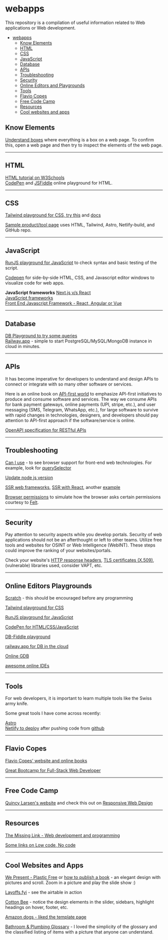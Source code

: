 # webapps
This repository is a compilation of useful information related to Web applications or Web development.   

* [webapps](#webapps)
    * [Know Elements](#know-elements) 
    * [HTML](#html) 
    * [CSS](#css) 
    * [JavaScript](#javascript) 
    * [Database](#database) 
    * [APIs](#apis)  
    * [Troubleshooting](#troubleshooting) 
    * [Security](#security) 
    * [Online Editors and Playgrounds](#online-editors-playgrounds) 
    * [Tools](#tools) 
    * [Flavio Copes](#flavio-copes) 
    * [Free Code Camp](#free-code-camp) 
    * [Resources](#resources)
    * [Cool websites and apps](#cool-websites-and-apps) 

## Know Elements 

[Understand boxes](https://every-layout.dev/rudiments/boxes/) where everything is a box on a web page. To confirm this, open a web page and then try to inspect the elements of the web page.   

----

## HTML 
[HTML tutorial on W3Schools](https://www.w3schools.com/html/)   
[CodePen](https://codepen.io/) and [JSFiddle](https://jsfiddle.net/) online playground for HTML.   

----

## CSS 

[Tailwind playground for CSS, try this](https://play.tailwindcss.com/) and [docs](https://tailwindcss.com/docs/)   

[Sample product/tool page](https://stupendous-lollipop-54242c.netlify.app/) uses HTML, Tailwind, Astro, Netlify-build, and GitHub repo.    

----

## JavaScript

[RunJS playground for JavaScript](https://runjs.app/) to check syntax and basic testing of the script.   

[Codepen](https://codepen.io/pen/) for side-by-side HTML, CSS, and Javascript editor windows to visualize code for web apps.   


**JavaScript frameworks**
[Next.js v/s React](https://snipcart.com/blog/next-js-vs-react)   
[JavaScript frameworks](https://snipcart.com/blog/javascript-frameworks)   
[Front End Javascript Framework - React, Angular or Vue](https://www.freecodecamp.org/news/front-end-javascript-development-react-angular-vue-compared/)   

----

## Database

[DB Playground to try some queries](https://www.db-fiddle.com/)   
[Railway.app](https://railway.app/) - simple to start PostgreSQL/MySQL/MongoDB instance in cloud in minutes.    

----

## APIs

It has become imperative for developers to understand and design APIs to connect or integrate with so many other software or services.    

Here is an online book on [API-first world](https://api-first-world.com/) to emphasize API-first initiatives to produce and consume software and services. The way we consume APIs for bank payment gateways, online payments (UPI, stripe, etc.), and user messaging (SMS, Telegram, WhatsApp, etc.), for large software to survive with rapid changes in technologies, designers, and developers should pay attention to API-first approach if the software/service is online.    

[OpenAPI specification for RESTful APIs](https://swagger.io/resources/open-api/)    


----

## Troubleshooting 

[Can I use](https://caniuse.com/) - to see browser support for front-end web technologies. For example, look for [querySelector](https://caniuse.com/?search=querySelector)   

[Update node js version](https://phoenixnap.com/kb/update-node-js-version)  

[SSR web frameworks](https://simply-how.com/server-side-rendering-web-frameworks), [SSR with React](https://blog.openreplay.com/server-side-rendering-ssr-with-react), another [example](https://frontend.blog/building-an-ssr-framework-using-vite-prisma/)     

[Browser permissions](https://permission.site/) to simulate how the browser asks certain permissions courtesy to [Felt](https://adrifelt.github.io/demos/).   

----

## Security  

Pay attention to security aspects while you develop portals. Security of web applications should not be an afterthought or left to other teams. Utilize free tools and websites for OSINT or Web Intelligence (WebINT). These steps could improve the ranking of your websites/portals.     

Check your website's [HTTP response headers](https://securityheaders.com/), [TLS certificates (X.509)](https://censys.io/cert-hygiene-and-website-availability/), (vulnerable) libraries used, consider VAPT, etc.    

----

## Online Editors Playgrounds 

[Scratch](https://scratch.mit.edu/) - this should be encouraged before any programming   

[Tailwind playground for CSS](https://play.tailwindcss.com/)   

[RunJS playground for JavaScript](https://runjs.app/)   

[CodePen for HTML/CSS/JavaScript](https://codepen.io/pen/)   

[DB-Fiddle playground](https://www.db-fiddle.com/)   

[railway.app for DB in the cloud](https://railway.app/)   

[Online GDB](https://www.onlinegdb.com/)   

[awesome online IDEs](https://github.com/styfle/awesome-online-ide)   


----

## Tools 

For web developers, it is important to learn multiple tools like the Swiss army knife.   

Some great tools I have come across recently:   

[Astro](https://astro.build/)   
[Netlify to deploy](https://www.netlify.com/) after pushing code from [github](https://github.com)   

----

## Flavio Copes 

[Flavio Copes' website and online books](https://flaviocopes.com/)   

[Great Bootcamp for Full-Stack Web Developer](https://bootcamp.dev/)   

----

## Free Code Camp

[Quincy Larsen's website](https://www.freecodecamp.org/) and check this out on [Responsive Web Design](https://www.freecodecamp.org/learn/responsive-web-design/)   

----

## Resources 

[The Missing Link - Web development and programming](https://milnepublishing.geneseo.edu/themissinglink/)    

[Some links on Low code, No code](https://github.com/zenitysec/awesome-low-code)   

----

## Cool Websites and Apps   

[We Present - Plastic Free](https://wepresent.wetransfer.com/stories/manifesto-plastic-free) or [how to publish a book](https://wepresent.wetransfer.com/stories/stuff-they-dont-tell-you-how-to-publish-a-book) - an elegant design with pictures and scroll. Zoom in a picture and play the slide show :)     

[Layoffs.fyi](https://layoffs.fyi) - see the airtable in action    

[Cotton Bee](https://ctnbee.com/blog/en/) - notice the design elements in the slider, sidebars, highlight headings on hover, footer, etc.     

[Amazon dogs - liked the template page](https://www.aboutamazon.com/news/workplace/how-much-does-amazon-love-dogs-just-ask-one-of-the-8-000-pups-that-work-here)     

[Bathroom & Plumbing Glossary](https://www.qssupplies.co.uk/bathroom_help_center.asp) - I loved the simplicity of the glossary and the classified listing of items with a picture that anyone can understand.    
